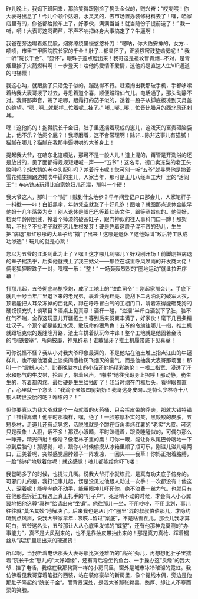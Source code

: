昨儿晚上，我妈下班回来，那脸笑得跟刚捡了狗头金似的，贼兴奋：“哎呦喂！你大表哥出息了！今儿个领个姑娘，水灵灵的，去市场置办装修材料去了！嘿，咱家店里有的，你爸都给搬车上了，好家伙，满满当当！就当随份子提前送了！” 我一听，嗬！大表哥这闷葫芦，不声不响把终身大事搞定了？牛逼啊！

我爸在旁边嘬着烟屁股，烟雾缭绕里慢悠悠补刀：“嗯呐，你大伯安排的，女方…啧啧，市里三甲医院院长家的千金！肚子…都显怀了，正紧锣密鼓整婚房呢！” 我一听“院长千金”、“显怀”，眼珠子差点瞪出来！我哥这是祖坟冒青烟…不对，是青烟里掺了火箭燃料啊！一步登天！啥他妈爱情不爱情，这他妈是直达人生VIP通道的电梯票！

我这心呐，就跟揣了只活兔子似的，蹦跶得不行。赶紧掏出我那破手机，手都哆嗦着给我大表哥拨了过去，寻思着道个喜，顺便蹭蹭仙气儿。电话通了，那头动静不对。我哥那声音，蔫了吧唧，跟霜打的茄子似的，透着一股子从脚底板凉到天灵盖的绝望。“嗯…啊…就那样…忙着呢…挂了。” 嘟…嘟…嘟… 忙音比腊月的西北风还刺耳。

嘿！这他妈的！抱得院长千金归，肚子里还揣着现成的崽儿，这泼天的富贵砸脑袋上，他不乐？他闷个屁？！我琢磨着，这不合常理啊！除非…除非这事儿有猫腻！猫腻在哪儿？猫腻在我那牛逼哄哄的大爷身上！

提起我大爷，在咱东北这嘎达，那可不是一般人儿！道上混的，甭管是开洗浴的还是放贷的，见了面都得规规矩矩喊一声——“五爷”！这名号，街口卖冻梨的老王头敢叫吗？炖大鹅的老李头配叫吗？差着行市呢！您可别一听“五爷”就寻思他是拎着雪花纯生搁路边摊吹牛逼的主儿，人家当年，那可是正儿八经军工大厂里的“活阎王”！车床铣床玩得比自家媳妇儿还溜，那叫一个硬！

我大爷这人，那叫一个“贼”！贼到什么地步？早年间登记户口那会儿，人家笔杆子一抖擞——咔！白纸黑字，年龄凭空就涨了十好几岁！图啥？就图那点退休金能早他妈十几年落袋为安！别人退休是眼巴巴等着红头文件，跟等圣旨似的。他倒好，档案年龄刚到线，拎着个掉漆的破茶缸子，跟门神似的往人事科门口一蹲！那架势，不批？不批老子就在这儿生根发芽！硬是凭着这股子混不吝的劲儿，生生把“病退”那红彤彤的大章子给“撬”了出来！这哪是退休？这他妈叫“敌后特工队成功渗透”！玩儿的就是心跳！

您以为五爷的江湖到此为止了？嘿！这才哪儿到哪儿？好戏刚开场！前脚刚把病退的章子揣热乎，后脚他就拽上了我三姑父——那位在城里呼风唤雨的开发商大佬！俩老狐狸眼珠子一对，嘿嘿一乐：“整！” 一场轰轰烈烈的“圈地运动”就此拉开序幕！

打那儿起，五爷彻底鸟枪换炮，成了工地上的“铁血司令”！刚起家那会儿，手底下就几十号当年厂里退下来的老兄弟，裹着油光锃亮、能刮下二两油泥的破军大衣，顶着能把人耳朵冻掉的西北风，蹲在呼呼冒白气的工棚门口，啃着冻得能砸死狗的硬馍馍充饥！谈项目？酒桌上见真章！酒杯一碰，“滋溜”半斤白酒就下了肚，脸不红气不喘，全靠这玩意儿开疆拓土！等到后来羽翼丰满了，好家伙！麾下几百条精壮汉子，个顶个都是能扛水泥、敢玩命的狠角色！五爷的令旗往哪儿一指，推土机就跟坦克似的轰隆隆开路，渣土车排着队玩命冲锋！整个工地就是他固若金汤的“钢铁要塞”，所向披靡，神鬼辟易！谁敢龇牙？推土机履带底下见真章！

可你说怪不怪？我从小对我大爷印象最深的，不是他站在渣土堆上指点江山的牛逼样儿，也不是他酒桌上谈笑间樯橹灰飞烟灭的豪气，而是他抽我大表哥那场面！那叫一个“震撼人心”，比春晚赵本山的小品还他妈精彩绝伦！一根二指宽、浸透了汗水和怒气的牛皮带，抡圆了，带着风声，“啪啪”地往我哥身上招呼！那动静，脆生生的，听着都肉疼。最后硬是生生给抽断了！我当时缩在门框后头，看得眼都直了，心里就一个念头：“我滴个亲娘四舅奶奶！我哥这身皮肉…是特么少林寺十八铜人转世投胎的吧？咋练的？！”

但你要真以为我大爷就是个一点就着的火药桶、只会挥皮带的莽夫，那就大错特错了！错得离谱！他平时那模样，嘿，绝了！一脸憨厚朴实的笑，黑黢黢的皮肤，五短身材，走道儿还有点晃悠，活脱脱就是个蹲在街角卖烤红薯的“老实”大叔。可这只是表象！人狠，话不多！那双小眼睛，平时眯缝着，跟没睡醒似的，可偶尔那么一睁开，精光四射！像啥？像老林子里的鹰！盯你一眼，能让你从尾巴骨嗖地一下凉到后脑勺！那感觉，啧，跟你小时候偷摸从冰箱里顺了瓶可乐，刚滋儿滋儿嘬两口，正美着呢，突然感觉后脖颈子一阵发凉，一回头——我草！你妈正抱着胳膊，一脸“慈祥”地瞅着你呢！就这感觉！魂儿都能给你吓飞喽！

我爸喝多了的时候，也提过几嘴。说我大爷打小就练武，是真有功夫底子傍身的。可邪门儿的是，我打记事儿起，愣是没见过他跟人动过一次手！一次都没有！他这人，深着呢！能哔哔绝不动手，能用眼神儿吓死你，绝不浪费一丝力气。也就只有在他那些拆迁工程遇上真正扎手的“钉子户”，死活啃不动的时候，才会有人小心翼翼地把他这尊“真神”给请出来“坐镇”。他往那儿一坐，不用吵吵，不用比划，事儿往往就“莫名其妙”地解决了。后来我也是从几个“圈里”混的叔叔伯伯那儿，才隐约听到点风声，说我大爷家早年…咳咳…留过“案底”，不是啥善茬儿。那会儿我才算明白，五爷这名头，五爷那让人从心底里发怵的“威望”，还有他那神鬼莫测的“办事能力”，真不是大风刮来的，也不是靠抽皮带抽出来的！那是真刀真枪、踩着钢丝从“实践”里趟出来的硬通货！

所以啊，当我听着电话那头大表哥那比哭还难听的“高兴”劲儿，再想想他肚子里揣着“院长千金”崽儿的“大好姻缘”，还有背后稳坐钓鱼台、一手操办这“良缘”的我大爷…挂了电话，我缩在我那狗窝一样的小房间里，窗外是城市冰冷璀璨的霓虹。我仿佛看见我哥穿着笔挺的西装，站在装修豪华的新房里，像个提线木偶，旁边是他那肚子隆起的“院长千金”。而背景深处，是我大爷那张黝黑、憨厚、却让人不寒而栗的笑脸。